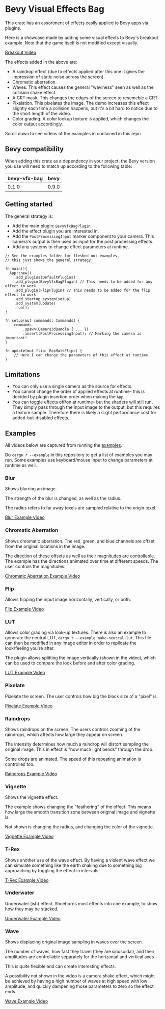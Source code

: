 # Bevy Visual Effects Bag

This crate has an assortment of effects easily applied to Bevy apps via plugins.

Here is a showcase made by adding some visual effects to Bevy's breakout example.
Note that the game itself is not modified except visually.

[Breakout Video](https://user-images.githubusercontent.com/52322338/198832540-a1a2fa00-8c75-4f55-a3e7-b4ce18fef958.mp4)

The effects added in the above are:

- A raindrop effect (due to effects applied after this one it gives the impression of static noise across the screen).
- Chromatic aberration.
- Waves. This effect causes the general "waviness" seen as well as the collision shake effect.
- A CRT mask. This changes the edges of the screen to resemeble a CRT.
- Pixelation. This pixelates the image. The demo increases this effect slightly each time a collision happens, but it's a bit hard to notice due to the short length of the video.
- Color grading. A color lookup texture is applied, which changes the color output accordingly.

Scroll down to see videos of the examples in contained in this repo.

## Bevy compatibility

When adding this crate as a dependency in your project,
the Bevy version you use will need to match up according to the
following table:

|bevy-vfx-bag|bevy|
|---|---|
|0.1.0|0.9.0|

## Getting started

The general strategy is:

* Add the main plugin: `BevyVfxBagPlugin`.
* Add the effect plugin you are interested in.
* Add the `PostProcessingInput` marker component to your camera. This camera's output is then used as input for the post processing effects.
* Add any systems to change effect parameters at runtime.

```rust,ignore
// See the examples folder for fleshed out examples,
// this just shows the general strategy.

fn main(){
  App::new()
    .add_plugins(DefaultPlugins)
    .add_plugin(BevyVfxBagPlugin) // This needs to be added for any effect to work
    .add_plugin(FlipPlugin) // This needs to be added for the flip effect to work
    .add_startup_system(setup)
    .add_system(update)
    .run();
}

fn setup(mut commands: Commands) {
    commands
        .spawn(Camera3dBundle { ... })
        .insert(PostProcessingInput); // Marking the camera is important!
}

fn update(mut flip: ResMut<Flip>) {
    // Here I can change the parameters of this effect at runtime.
}
```

## Limitations

- You can only use a single camera as the source for effects.
- You cannot change the order of applied effects at runtime- this is decided by plugin insertion order when making the `App`.
- You can toggle effects off/on at runtime- but the shaders will still run. They simply pass through the input image to the output, but this requires a texture sample. Therefore there is likely a slight performance cost for added-but-disabled effects.

## Examples

All videos below are captured from running the [examples](https://github.com/torsteingrindvik/bevy-vfx-bag/tree/main/examples).

Do `cargo r --example` in this repository to get a list of examples you may run.
Some examples use keyboard/mouse input to change parameters at runtime as well.

### Blur

Shows blurring an image.

The strength of the blur is changed, as well as the radius.

The radius refers to far away texels are sampled relative to the origin texel.

[Blur Example Video](https://user-images.githubusercontent.com/52322338/195917033-762688ae-c8ce-4d62-9446-900cd6af1939.mp4)

### Chromatic Aberration

Shows chromatic aberration.
The red, green, and blue channels are offset from the original locations in the image.

The direction of these offsets as well as their magnitudes are controllable.
The example has the directions animated over time at different speeds.
The user controls the magnitudes.

[Chromatic Aberration Example Video](https://user-images.githubusercontent.com/52322338/195917082-453ea4e7-d7b8-46c3-ad6d-1298e53620c0.mp4)

### Flip

Allows flipping the input image horizontally, vertically, or both.

[Flip Example Video](https://user-images.githubusercontent.com/52322338/195917100-acece75a-a867-43c8-a850-62ca7a1109f0.mp4)

### LUT

Allows color grading via look-up textures.
There is also an example to generate the neutral LUT, `cargo r --example make-neutral-lut`.
This file can then be modified in any image editor in order to replicate the look/feeling you're after.

The plugin allows splitting the image vertically (shown in the video), which can be used to compare the look
before and after color grading.

[LUT Example Video](https://user-images.githubusercontent.com/52322338/196005149-a76e6d5b-d227-4e71-9f3f-4e1d86b4d12e.mp4)

### Pixelate

Pixelate the screen.
The user controls how big the block size of a "pixel" is.

[Pixelate Example Video](https://user-images.githubusercontent.com/52322338/197244451-017846fa-789d-49a7-a622-bc70d5397b4c.mp4)

### Raindrops

Shows raindrops on the screen.
The users controls zooming of the raindrops, which affects how large they appear on screen.

The intensity determines how much a raindrop will distort sampling the original image.
This in effect is "how much light bends" through the drop.

Some drops are animated. The speed of this repeating animation is controlled too.

[Raindrops Example Video](https://user-images.githubusercontent.com/52322338/195917577-352f549b-1622-4e62-b2e9-7005fbbdd875.mp4)

### Vignette

Shows the vignette effect.

The example shows changing the "feathering" of the effect.
This means how large the smooth transition zone between original image and vignette is.

Not shown is changing the radius, and changing the color of the vignette.

[Vignette Example Video](https://user-images.githubusercontent.com/52322338/195917174-0be12446-d527-4d81-8e0d-24370b8bdd03.mp4)

### T-Rex

Shows another use of the wave effect.
By having a violent wave effect we can simulate something like the earth shaking due to something
big approaching by toggling the effect in intervals.

[T-Rex Example Video](https://user-images.githubusercontent.com/52322338/198832244-4898bbe9-4b24-4ddb-a5d5-665f3ecc71e3.mp4)

### Underwater

Underwater (ish) effect.
Shoehorns most effects into one example, to show how they may be stacked.

[Underwater Example Video](https://user-images.githubusercontent.com/52322338/196513586-dbf0f822-0144-4af8-b11d-177fada21311.mp4)

### Wave

Shows displacing original image sampling in waves over the screen.

The number of waves, how fast they travel (they are sinusoidal),
and their amplitudes are controllable separately for the horizontal and
vertical axes.

This is quite flexible and can create interesting effects.

A possibility not shown in the video is a camera shake effect,
which might be achieved by having a high number of waves at high speed with low amplitude,
and quickly dampening those parameters to zero so the effect ends.

[Wave Example Video](https://user-images.githubusercontent.com/52322338/195917192-461fd2a1-8bdf-4671-bfce-a1182de41fb1.mp4)
